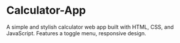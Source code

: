# Calculator-App
A simple and stylish calculator web app built with HTML, CSS, and JavaScript. Features a toggle menu, responsive design.
